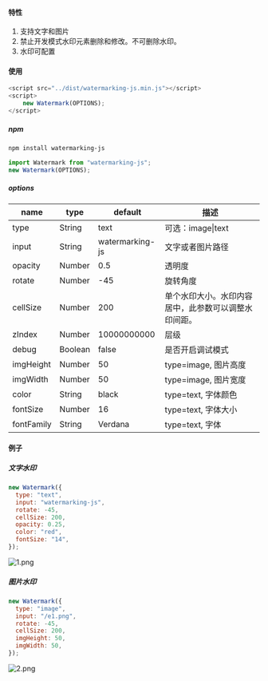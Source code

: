 #### 特性

1. 支持文字和图片
2. 禁止开发模式水印元素删除和修改。不可删除水印。
3. 水印可配置

#### 使用

```js
<script src="../dist/watermarking-js.min.js"></script>
<script>
    new Watermark(OPTIONS);
</script>
```

##### npm

```tex
npm install watermarking-js
```

```js
import Watermark from "watermarking-js";
new Watermark(OPTIONS);
```

##### options

| name       | type    | default         | 描述                                                 |
| ---------- | ------- | --------------- | ---------------------------------------------------- |
| type       | String  | text            | 可选：image\|text                                    |
| input      | String  | watermarking-js | 文字或者图片路径                                     |
| opacity    | Number  | 0.5             | 透明度                                               |
| rotate     | Number  | -45             | 旋转角度                                             |
| cellSize   | Number  | 200             | 单个水印大小。水印内容居中，此参数可以调整水印间距。 |
| zIndex     | Number  | 10000000000     | 层级                                                 |
| debug      | Boolean | false           | 是否开启调试模式                                     |
| imgHeight  | Number  | 50              | type=image, 图片高度                                 |
| imgWidth   | Number  | 50              | type=image, 图片宽度                                 |
| color      | String  | black           | type=text, 字体颜色                                  |
| fontSize   | Number  | 16              | type=text, 字体大小                                  |
| fontFamily | String  | Verdana         | type=text, 字体                                      |

#### 例子

##### 文字水印

```js
new Watermark({
  type: "text",
  input: "watermarking-js",
  rotate: -45,
  cellSize: 200,
  opacity: 0.25,
  color: "red",
  fontSize: "14",
});
```

![1.png](https://i.loli.net/2021/08/24/917a3AkyR5DNQep.png)

##### 图片水印

```js
new Watermark({
  type: "image",
  input: "/e1.png",
  rotate: -45,
  cellSize: 200,
  imgHeight: 50,
  imgWidth: 50,
});
```

![2.png](https://i.loli.net/2021/08/24/kxhE7DOdwtrIUGo.png)